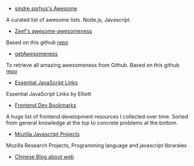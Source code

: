 - [sindre sorhus's Awesome](https://github.com/sindresorhus/awesome)

A curated list of awesome lists. Node.js, Javascript.

- [Zeef's awesome-awesomeness](https://awesome-awesomeness.zeef.com/alexander.bayandin)

Based on this github [repo](https://github.com/bayandin/awesome-awesomeness)

- [getAwesomeness](http://getawesomeness.com/)

To retrieve all amazing awesomeness from Github. Based on this github [repo](https://github.com/panzhangwang/getAwesomeness)

- [Essential JavaScript Links](https://gist.github.com/ericelliott/d576f72441fc1b27dace)

Essential JavaScript Links by Elliott

- [Frontend Dev Bookmarks](https://github.com/dypsilon/frontend-dev-bookmarks)

A huge list of frontend development resources I collected over time. Sorted from general knowledge at the top to concrete problems at the bottom.

- [Mozilla Javascript Projects](https://www.mozilla.org/en-US/research/projects/)

Mozilla Research Projects, Programming language and javascript libraraies

- [Chinese Blog about web](http://bg.biedalian.com/)
